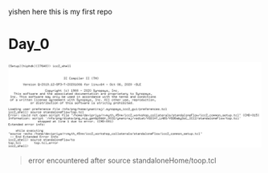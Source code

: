 yishen here this is my first repo

# **Day_0** 




![](day0.JPG)
> error encountered after source standaloneHome/toop.tcl
